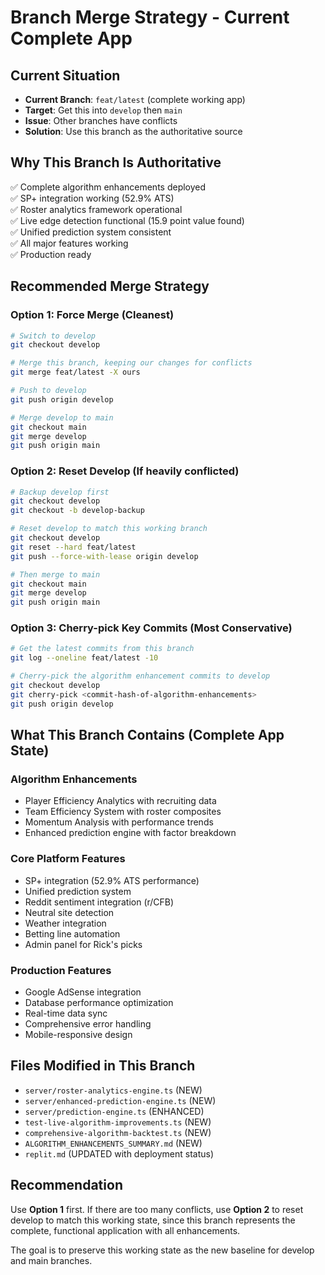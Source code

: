 # Branch Merge Strategy - Current Complete App

## Current Situation
- **Current Branch**: `feat/latest` (complete working app)
- **Target**: Get this into `develop` then `main`
- **Issue**: Other branches have conflicts
- **Solution**: Use this branch as the authoritative source

## Why This Branch Is Authoritative
✅ Complete algorithm enhancements deployed  
✅ SP+ integration working (52.9% ATS)  
✅ Roster analytics framework operational  
✅ Live edge detection functional (15.9 point value found)  
✅ Unified prediction system consistent  
✅ All major features working  
✅ Production ready  

## Recommended Merge Strategy

### Option 1: Force Merge (Cleanest)
```bash
# Switch to develop
git checkout develop

# Merge this branch, keeping our changes for conflicts
git merge feat/latest -X ours

# Push to develop
git push origin develop

# Merge develop to main
git checkout main
git merge develop
git push origin main
```

### Option 2: Reset Develop (If heavily conflicted)
```bash
# Backup develop first
git checkout develop
git checkout -b develop-backup

# Reset develop to match this working branch
git checkout develop
git reset --hard feat/latest
git push --force-with-lease origin develop

# Then merge to main
git checkout main
git merge develop
git push origin main
```

### Option 3: Cherry-pick Key Commits (Most Conservative)
```bash
# Get the latest commits from this branch
git log --oneline feat/latest -10

# Cherry-pick the algorithm enhancement commits to develop
git checkout develop
git cherry-pick <commit-hash-of-algorithm-enhancements>
git push origin develop
```

## What This Branch Contains (Complete App State)

### Algorithm Enhancements
- Player Efficiency Analytics with recruiting data
- Team Efficiency System with roster composites
- Momentum Analysis with performance trends
- Enhanced prediction engine with factor breakdown

### Core Platform Features
- SP+ integration (52.9% ATS performance)
- Unified prediction system
- Reddit sentiment integration (r/CFB)
- Neutral site detection
- Weather integration
- Betting line automation
- Admin panel for Rick's picks

### Production Features
- Google AdSense integration
- Database performance optimization
- Real-time data sync
- Comprehensive error handling
- Mobile-responsive design

## Files Modified in This Branch
- `server/roster-analytics-engine.ts` (NEW)
- `server/enhanced-prediction-engine.ts` (NEW)  
- `server/prediction-engine.ts` (ENHANCED)
- `test-live-algorithm-improvements.ts` (NEW)
- `comprehensive-algorithm-backtest.ts` (NEW)
- `ALGORITHM_ENHANCEMENTS_SUMMARY.md` (NEW)
- `replit.md` (UPDATED with deployment status)

## Recommendation
Use **Option 1** first. If there are too many conflicts, use **Option 2** to reset develop to match this working state, since this branch represents the complete, functional application with all enhancements.

The goal is to preserve this working state as the new baseline for develop and main branches.